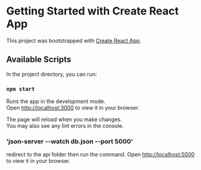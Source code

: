 # Getting Started with Create React App

This project was bootstrapped with [Create React App](https://github.com/facebook/create-react-app).

## Available Scripts

In the project directory, you can run:

### `npm start`

Runs the app in the development mode.\
Open [http://localhost:3000](http://localhost:3000) to view it in your browser.

The page will reload when you make changes.\
You may also see any lint errors in the console.

### 'json-server --watch db.json --port 5000'

redirect to the api folder then run the command.
Open [http://localhost:5000](http://localhost:5000) to view it in your browser.